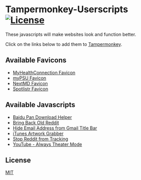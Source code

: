 # Tampermonkey-Userscripts [![License](https://img.shields.io/badge/License-MIT-blue.svg)](https://github.com/MrBukLau/Tampermonkey-Userscripts/blob/master/LICENSE)
These javascripts will make websites look and function better.

Click on the links below to add them to [Tampermonkey](https://chrome.google.com/webstore/detail/dhdgffkkebhmkfjojejmpbldmpobfkfo).

## Available Favicons
* [MyHealthConnection Favicon](https://github.com/MrBukLau/Tampermonkey-Userscripts/raw/master/Favicons/myhealthconnection_favicon.user.js)
* [myPSU Favicon](https://github.com/MrBukLau/Tampermonkey-Userscripts/raw/master/Favicons/mypsu_favicon.user.js)
* [NextMD Favicon](https://github.com/MrBukLau/Tampermonkey-Userscripts/raw/master/Favicons/nextmd_favicon.user.js)
* [Spotlistr Favicon](https://github.com/MrBukLau/Tampermonkey-Userscripts/raw/master/Favicons/spotlistr_favicon.user.js)

## Available Javascripts
* [Baidu Pan Download Helper](https://github.com/MrBukLau/Tampermonkey-Userscripts/raw/master/Javascripts/baidu_pan_download_helper.user.js)
* [Bring Back Old Reddit](https://github.com/MrBukLau/Tampermonkey-Userscripts/raw/master/Javascripts/bring_back_old_reddit.user.js)
* [Hide Email Address from Gmail Title Bar](https://github.com/MrBukLau/Tampermonkey-Userscripts/raw/master/Javascripts/hide_gmail.user.js)
* [iTunes Artwork Grabber](https://github.com/MrBukLau/Tampermonkey-Userscripts/raw/master/Javascripts/itunes_artwork_grabber.user.js)
* [Stop Reddit from Tracking](https://github.com/MrBukLau/Tampermonkey-Userscripts/raw/master/Javascripts/stop_reddit_from_tracking.user.js)
* [YouTube - Always Theater Mode](https://github.com/MrBukLau/Tampermonkey-Userscripts/raw/master/Javascripts/youtube_always_theater_mode.user.js)

## License
[MIT](https://github.com/MrBukLau/Tampermonkey-Userscripts/blob/master/LICENSE)
